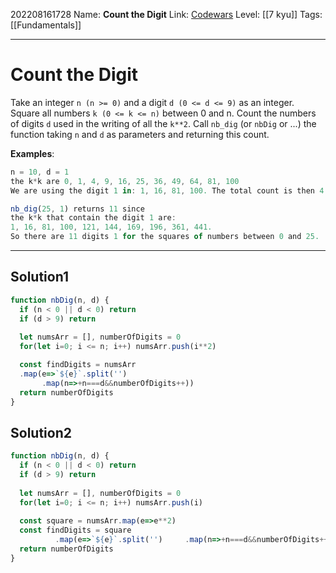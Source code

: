202208161728
Name: **Count the Digit**
Link: [Codewars](https://www.codewars.com/kata/566fc12495810954b1000030)
Level:  [[7 kyu]]
Tags: [[Fundamentals]]

---

# Count the Digit

Take an integer `n (n >= 0)` and a digit `d (0 <= d <= 9)` as an integer.
Square all numbers `k (0 <= k <= n)` between 0 and n.
Count the numbers of digits `d` used in the writing of all the `k**2`.
Call `nb_dig` (or `nbDig` or ...) the function taking `n` and `d` as parameters and returning this count.

**Examples**:

```js
n = 10, d = 1 
the k*k are 0, 1, 4, 9, 16, 25, 36, 49, 64, 81, 100
We are using the digit 1 in: 1, 16, 81, 100. The total count is then 4.

nb_dig(25, 1) returns 11 since
the k*k that contain the digit 1 are:
1, 16, 81, 100, 121, 144, 169, 196, 361, 441.
So there are 11 digits 1 for the squares of numbers between 0 and 25.
```


---

## Solution1

``` javascript
function nbDig(n, d) {
  if (n < 0 || d < 0) return 
  if (d > 9) return 
  
  let numsArr = [], numberOfDigits = 0
  for(let i=0; i <= n; i++) numsArr.push(i**2)

  const findDigits = numsArr
  .map(e=>`${e}`.split('')
       .map(n=>+n===d&&numberOfDigits++))
  return numberOfDigits
}
```

## Solution2

``` javascript
function nbDig(n, d) {
  if (n < 0 || d < 0) return 
  if (d > 9) return 
  
  let numsArr = [], numberOfDigits = 0
  for(let i=0; i <= n; i++) numsArr.push(i)
  
  const square = numsArr.map(e=>e**2)
  const findDigits = square
          .map(e=>`${e}`.split('')     .map(n=>+n===d&&numberOfDigits++))
  return numberOfDigits
}
```